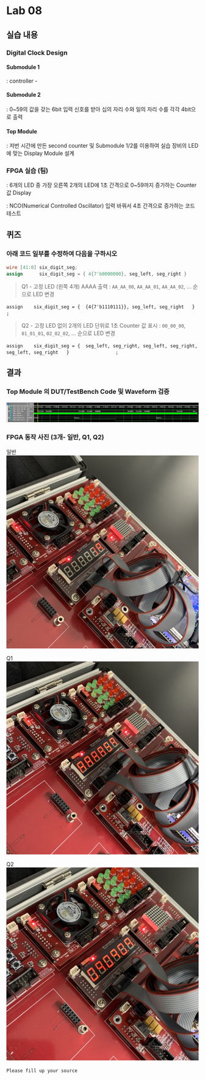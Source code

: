 # Lab 08

## 실습 내용

### **Digital Clock Design**

#### **Submodule 1** 
: controller - 

#### **Submodule 2** 
: 0~59의 값을 갖는 6bit 입력 신호를 받아 십의 자리 수와 일의 자리 수를 각각 4bit으로 출력

#### **Top Module**
 : 저번 시간에 만든 second counter  및 Submodule 1/2를 이용하여 실습 장비의 LED에 맞는 Display Module 설계

### FPGA 실습 (팀)
 : 6개의 LED 중 가장 오른쪽 2개의 LED에 1초 간격으로 0~59까지 증가하는 Counter 값 Display
  
 
: NCO(Numerical Controlled Oscillator) 입력 바꿔서 4초 간격으로 증가하는 코드 테스트

## 퀴즈 
### 아래 코드 일부를 수정하여 다음을 구하시오
 ```verilog 
 wire [41:0] six_digit_seg; 
 assign      six_digit_seg = { 4{7'b0000000}, seg_left, seg_right }
  ``` 
  > Q1 - 고정 LED (왼쪽 4개) AAAA 출력
  : `AA_AA_00`, `AA_AA_01`, `AA_AA_02`, … 순으로 LED 변경
  
  `assign    six_digit_seg = {  {4{7'b1110111}}, seg_left, seg_right   }                 ;`
  
> Q2 - 고정 LED 없이 2개의 LED 단위로 1초 Counter 값 표시
 : `00_00_00`, `01_01_01`, `02_02_02`, … 순으로 LED 변경
 
`assign    six_digit_seg = {  seg_left, seg_right, seg_left, seg_right, seg_left, seg_right   }                 ;`

## 결과
 ### **Top Module 의 DUT/TestBench Code 및 Waveform 검증**
 
![](https://github.com/baikesun/LogicDesign/blob/master/Practice06/wavediagram.JPG)

### **FPGA 동작 사진 (3개- 일반, Q1, Q2)**

일반
![](https://github.com/baikesun/LogicDesign/blob/master/Practice06/quiz01.jpg)

Q1
![](https://github.com/baikesun/LogicDesign/blob/master/Practice06/quiz02.jpg)

Q2
![](https://github.com/baikesun/LogicDesign/blob/master/Practice06/quiz03.jpg)

`Please fill up your source`
<!--stackedit_data:
eyJoaXN0b3J5IjpbMTM1MzQzNzUsLTE1MTM1MzI1NDZdfQ==
-->